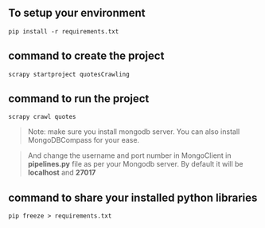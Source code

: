 ## To setup your environment
`
pip install -r requirements.txt
`
## command to create the project

`
scrapy startproject quotesCrawling
`
## command to run the project

`
scrapy crawl quotes
`
> Note: make sure you install mongodb server. You can also install MongoDBCompass for your ease.

> And change the username and port number in MongoClient in **pipelines.py** file as per your Mongodb server. By default it will be **localhost** and **27017**
## command to share your installed python libraries

`
pip freeze > requirements.txt
`

